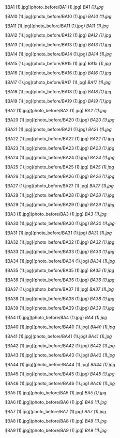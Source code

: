 ﻿![BA1 (1).jpg](photo_before/BA1 (1).jpg)
*BA1 (1).jpg*

![BA10 (1).jpg](photo_before/BA10 (1).jpg)
*BA10 (1).jpg*

![BA11 (1).jpg](photo_before/BA11 (1).jpg)
*BA11 (1).jpg*

![BA12 (1).jpg](photo_before/BA12 (1).jpg)
*BA12 (1).jpg*

![BA13 (1).jpg](photo_before/BA13 (1).jpg)
*BA13 (1).jpg*

![BA14 (1).jpg](photo_before/BA14 (1).jpg)
*BA14 (1).jpg*

![BA15 (1).jpg](photo_before/BA15 (1).jpg)
*BA15 (1).jpg*

![BA16 (1).jpg](photo_before/BA16 (1).jpg)
*BA16 (1).jpg*

![BA17 (1).jpg](photo_before/BA17 (1).jpg)
*BA17 (1).jpg*

![BA18 (1).jpg](photo_before/BA18 (1).jpg)
*BA18 (1).jpg*

![BA19 (1).jpg](photo_before/BA19 (1).jpg)
*BA19 (1).jpg*

![BA2 (1).jpg](photo_before/BA2 (1).jpg)
*BA2 (1).jpg*

![BA20 (1).jpg](photo_before/BA20 (1).jpg)
*BA20 (1).jpg*

![BA21 (1).jpg](photo_before/BA21 (1).jpg)
*BA21 (1).jpg*

![BA22 (1).jpg](photo_before/BA22 (1).jpg)
*BA22 (1).jpg*

![BA23 (1).jpg](photo_before/BA23 (1).jpg)
*BA23 (1).jpg*

![BA24 (1).jpg](photo_before/BA24 (1).jpg)
*BA24 (1).jpg*

![BA25 (1).jpg](photo_before/BA25 (1).jpg)
*BA25 (1).jpg*

![BA26 (1).jpg](photo_before/BA26 (1).jpg)
*BA26 (1).jpg*

![BA27 (1).jpg](photo_before/BA27 (1).jpg)
*BA27 (1).jpg*

![BA28 (1).jpg](photo_before/BA28 (1).jpg)
*BA28 (1).jpg*

![BA29 (1).jpg](photo_before/BA29 (1).jpg)
*BA29 (1).jpg*

![BA3 (1).jpg](photo_before/BA3 (1).jpg)
*BA3 (1).jpg*

![BA30 (1).jpg](photo_before/BA30 (1).jpg)
*BA30 (1).jpg*

![BA31 (1).jpg](photo_before/BA31 (1).jpg)
*BA31 (1).jpg*

![BA32 (1).jpg](photo_before/BA32 (1).jpg)
*BA32 (1).jpg*

![BA33 (1).jpg](photo_before/BA33 (1).jpg)
*BA33 (1).jpg*

![BA34 (1).jpg](photo_before/BA34 (1).jpg)
*BA34 (1).jpg*

![BA35 (1).jpg](photo_before/BA35 (1).jpg)
*BA35 (1).jpg*

![BA36 (1).jpg](photo_before/BA36 (1).jpg)
*BA36 (1).jpg*

![BA37 (1).jpg](photo_before/BA37 (1).jpg)
*BA37 (1).jpg*

![BA38 (1).jpg](photo_before/BA38 (1).jpg)
*BA38 (1).jpg*

![BA39 (1).jpg](photo_before/BA39 (1).jpg)
*BA39 (1).jpg*

![BA4 (1).jpg](photo_before/BA4 (1).jpg)
*BA4 (1).jpg*

![BA40 (1).jpg](photo_before/BA40 (1).jpg)
*BA40 (1).jpg*

![BA41 (1).jpg](photo_before/BA41 (1).jpg)
*BA41 (1).jpg*

![BA42 (1).jpg](photo_before/BA42 (1).jpg)
*BA42 (1).jpg*

![BA43 (1).jpg](photo_before/BA43 (1).jpg)
*BA43 (1).jpg*

![BA44 (1).jpg](photo_before/BA44 (1).jpg)
*BA44 (1).jpg*

![BA45 (1).jpg](photo_before/BA45 (1).jpg)
*BA45 (1).jpg*

![BA46 (1).jpg](photo_before/BA46 (1).jpg)
*BA46 (1).jpg*

![BA5 (1).jpg](photo_before/BA5 (1).jpg)
*BA5 (1).jpg*

![BA6 (1).jpg](photo_before/BA6 (1).jpg)
*BA6 (1).jpg*

![BA7 (1).jpg](photo_before/BA7 (1).jpg)
*BA7 (1).jpg*

![BA8 (1).jpg](photo_before/BA8 (1).jpg)
*BA8 (1).jpg*

![BA9 (1).jpg](photo_before/BA9 (1).jpg)
*BA9 (1).jpg*

